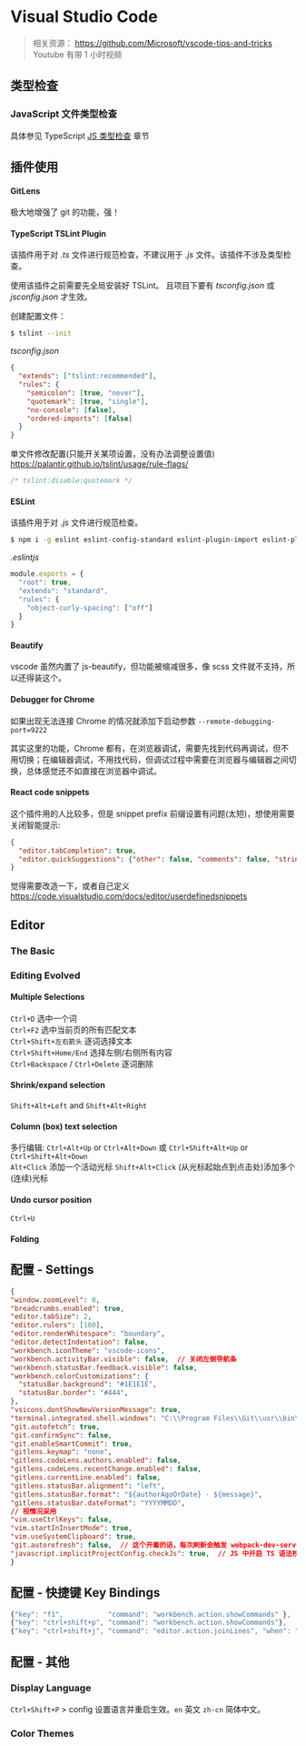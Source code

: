<script>
  ooboqoo.contentsRegExp = /H[123]/;
</script>

# Visual Studio Code

> 相关资源： https://github.com/Microsoft/vscode-tips-and-tricks Youtube 有带 1 小时视频

## 类型检查

### JavaScript 文件类型检查

具体参见 TypeScript [JS 类型检查](/es-ts/#!ts/09-check-js.md) 章节


## 插件使用

#### GitLens

极大地增强了 git 的功能，强！

#### TypeScript TSLint Plugin

该插件用于对 _.ts_ 文件进行规范检查，不建议用于 _.js_ 文件。该插件不涉及类型检查。

使用该插件之前需要先全局安装好 TSLint。 且项目下要有 _tsconfig.json_ 或 _jsconfig.json_ 才生效。

创建配置文件：
```bash
$ tslint --init
```

_tsconfig.json_

```json
{
  "extends": ["tslint:recommended"],
  "rules": {
    "semicolon": [true, "never"],
    "quotemark": [true, "single"],
    "no-console": [false],
    "ordered-imports": [false]
  }
}
```

单文件修改配置(只能开关某项设置，没有办法调整设置值) https://palantir.github.io/tslint/usage/rule-flags/
```ts
/* tslint:disable:quotemark */
```

#### ESLint

该插件用于对 _.js_ 文件进行规范检查。

```bash
$ npm i -g eslint eslint-config-standard eslint-plugin-import eslint-plugin-node eslint-plugin-promise eslint-plugin-standard
```
_.eslintjs_

```js
module.exports = {
  "root": true,
  "extends": "standard",
  "rules": {
    "object-curly-spacing": ["off"]
  }
}
```

#### Beautify

vscode 虽然内置了 js-beautify，但功能被缩减很多，像 scss 文件就不支持，所以还得装这个。

#### Debugger for Chrome

如果出现无法连接 Chrome 的情况就添加下启动参数 `--remote-debugging-port=9222`

其实这里的功能，Chrome 都有，在浏览器调试，需要先找到代码再调试，但不用切换；在编辑器调试，不用找代码，但调试过程中需要在浏览器与编辑器之间切换，总体感觉还不如直接在浏览器中调试。

#### React code snippets

这个插件用的人比较多，但是 snippet prefix 前缀设置有问题(太短)，想使用需要关闭智能提示:

```json
{
  "editor.tabCompletion": true,
  "editor.quickSuggestions": {"other": false, "comments": false, "strings": false},
}
```

觉得需要改造一下，或者自己定义 https://code.visualstudio.com/docs/editor/userdefinedsnippets


## Editor

### The Basic

### Editing Evolved

#### Multiple Selections

`Ctrl+D` 选中一个词  
`Ctrl+F2` 选中当前页的所有匹配文本  
`Ctrl+Shift+左右箭头` 逐词选择文本  
`Ctrl+Shift+Home/End` 选择左侧/右侧所有内容  
`Ctrl+Backspace` / `Ctrl+Delete` 逐词删除  

#### Shrink/expand selection

`Shift+Alt+Left` and `Shift+Alt+Right`

#### Column (box) text selection

多行编辑: `Ctrl+Alt+Up` or `Ctrl+Alt+Down` 或 `Ctrl+Shift+Alt+Up` or `Ctrl+Shift+Alt+Down`  
`Alt+Click` 添加一个活动光标  `Shift+Alt+Click` (从光标起始点到点击处)添加多个(连续)光标  

#### Undo cursor position

`Ctrl+U`

#### Folding


## 配置 - Settings

```json
{
"window.zoomLevel": 0,
"breadcrumbs.enabled": true,
"editor.tabSize": 2,
"editor.rulers": [100],
"editor.renderWhitespace": "boundary",
"editor.detectIndentation": false,
"workbench.iconTheme": "vscode-icons",
"workbench.activityBar.visible": false,  // 关闭左侧导航条
"workbench.statusBar.feedback.visible": false,
"workbench.colorCustomizations": {
  "statusBar.background": "#1E1E1E",
  "statusBar.border": "#444",
},
"vsicons.dontShowNewVersionMessage": true,
"terminal.integrated.shell.windows": "C:\\Program Files\\Git\\usr\\bin\\bash.exe",
"git.autofetch": true,
"git.confirmSync": false,
"git.enableSmartCommit": true,
"gitlens.keymap": "none",
"gitlens.codeLens.authors.enabled": false,
"gitlens.codeLens.recentChange.enabled": false,
"gitlens.currentLine.enabled": false,
"gitlens.statusBar.alignment": "left",
"gitlens.statusBar.format": "${authorAgoOrDate} · ${message}",
"gitlens.statusBar.dateFormat": "YYYYMMDD",
// 视情况采用
"vim.useCtrlKeys": false,
"vim.startInInsertMode": true,
"vim.useSystemClipboard": true,
"git.autorefresh": false,  // 这个开着的话，每次刷新会触发 webpack-dev-server 编译
"javascript.implicitProjectConfig.checkJs": true,  // JS 中开启 TS 语法校验，个人项目开，多人项目关
}
```

## 配置 - 快捷键 Key Bindings

```js
{"key": "f1",           "command": "workbench.action.showCommands" },
{"key": "ctrl+shift+p", "command": "workbench.action.showCommands"},
{"key": "ctrl+shift+j", "command": "editor.action.joinLines", "when": "editorTextFocus"},
```


## 配置 - 其他

### Display Language

`Ctrl+Shift+P` > config 设置语言并重启生效。`en` 英文 `zh-cn` 简体中文。

### Color Themes

